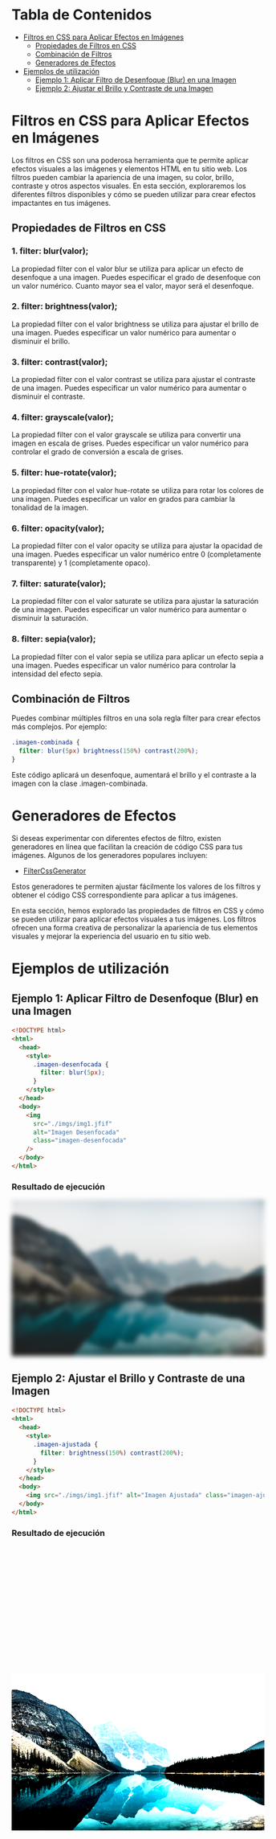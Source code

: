 # Tabla de Contenidos

- [Filtros en CSS para Aplicar Efectos en Imágenes](#filtros-en-css-para-aplicar-efectos-en-imágenes)
  - [Propiedades de Filtros en CSS](#propiedades-de-filtros-en-css)
  - [Combinación de Filtros](#combinación-de-filtros)
  - [Generadores de Efectos](#generadores-de-efectos)
- [Ejemplos de utilización](#ejemplos-de-utilización)
  - [Ejemplo 1: Aplicar Filtro de Desenfoque (Blur) en una Imagen](#ejemplo-1-aplicar-filtro-de-desenfoque-blur-en-una-imagen)
  - [Ejemplo 2: Ajustar el Brillo y Contraste de una Imagen](#ejemplo-2-ajustar-el-brillo-y-contraste-de-una-imagen)

# Filtros en CSS para Aplicar Efectos en Imágenes

Los filtros en CSS son una poderosa herramienta que te permite aplicar efectos visuales a las imágenes y elementos HTML en tu sitio web. Los filtros pueden cambiar la apariencia de una imagen, su color, brillo, contraste y otros aspectos visuales. En esta sección, exploraremos los diferentes filtros disponibles y cómo se pueden utilizar para crear efectos impactantes en tus imágenes.

## Propiedades de Filtros en CSS

### 1. filter: blur(valor);

La propiedad filter con el valor blur se utiliza para aplicar un efecto de desenfoque a una imagen. Puedes especificar el grado de desenfoque con un valor numérico. Cuanto mayor sea el valor, mayor será el desenfoque.

### 2. filter: brightness(valor);

La propiedad filter con el valor brightness se utiliza para ajustar el brillo de una imagen. Puedes especificar un valor numérico para aumentar o disminuir el brillo.

### 3. filter: contrast(valor);

La propiedad filter con el valor contrast se utiliza para ajustar el contraste de una imagen. Puedes especificar un valor numérico para aumentar o disminuir el contraste.

### 4. filter: grayscale(valor);

La propiedad filter con el valor grayscale se utiliza para convertir una imagen en escala de grises. Puedes especificar un valor numérico para controlar el grado de conversión a escala de grises.

### 5. filter: hue-rotate(valor);

La propiedad filter con el valor hue-rotate se utiliza para rotar los colores de una imagen. Puedes especificar un valor en grados para cambiar la tonalidad de la imagen.

### 6. filter: opacity(valor);

La propiedad filter con el valor opacity se utiliza para ajustar la opacidad de una imagen. Puedes especificar un valor numérico entre 0 (completamente transparente) y 1 (completamente opaco).

### 7. filter: saturate(valor);

La propiedad filter con el valor saturate se utiliza para ajustar la saturación de una imagen. Puedes especificar un valor numérico para aumentar o disminuir la saturación.

### 8. filter: sepia(valor);

La propiedad filter con el valor sepia se utiliza para aplicar un efecto sepia a una imagen. Puedes especificar un valor numérico para controlar la intensidad del efecto sepia.

## Combinación de Filtros

Puedes combinar múltiples filtros en una sola regla filter para crear efectos más complejos. Por ejemplo:

```css
.imagen-combinada {
  filter: blur(5px) brightness(150%) contrast(200%);
}
```

Este código aplicará un desenfoque, aumentará el brillo y el contraste a la imagen con la clase .imagen-combinada.

# Generadores de Efectos

Si deseas experimentar con diferentes efectos de filtro, existen generadores en línea que facilitan la creación de código CSS para tus imágenes. Algunos de los generadores populares incluyen:

- [FilterCssGenerator](https://cssgenerator.org/filter-css-generator.html)

Estos generadores te permiten ajustar fácilmente los valores de los filtros y obtener el código CSS correspondiente para aplicar a tus imágenes.

En esta sección, hemos explorado las propiedades de filtros en CSS y cómo se pueden utilizar para aplicar efectos visuales a tus imágenes. Los filtros ofrecen una forma creativa de personalizar la apariencia de tus elementos visuales y mejorar la experiencia del usuario en tu sitio web.

# Ejemplos de utilización

## Ejemplo 1: Aplicar Filtro de Desenfoque (Blur) en una Imagen

```html
<!DOCTYPE html>
<html>
  <head>
    <style>
      .imagen-desenfocada {
        filter: blur(5px);
      }
    </style>
  </head>
  <body>
    <img
      src="./imgs/img1.jfif"
      alt="Imagen Desenfocada"
      class="imagen-desenfocada"
    />
  </body>
</html>
```

### Resultado de ejecución

<!DOCTYPE html>
<html>
  <head>
    <style>
      .imagen-desenfocada {
        filter: blur(5px);
      }
    </style>
  </head>
  <body>
    <img src="./imgs/img1.jfif" alt="Imagen Desenfocada" class="imagen-desenfocada" />
  </body>
</html>

## Ejemplo 2: Ajustar el Brillo y Contraste de una Imagen

```html
<!DOCTYPE html>
<html>
  <head>
    <style>
      .imagen-ajustada {
        filter: brightness(150%) contrast(200%);
      }
    </style>
  </head>
  <body>
    <img src="./imgs/img1.jfif" alt="Imagen Ajustada" class="imagen-ajustada" />
  </body>
</html>
```

### Resultado de ejecución

<svg fill="none" viewBox="0 0 600 300" width="600" height="300" xmlns="http://www.w3.org/2000/svg">
<html>
  <head>
    <style>
      .imagen-ajustada {
        filter: brightness(150%) contrast(200%);
      }
    </style>
  </head>
  <body>
    <img src="./imgs/img1.jfif" alt="Imagen Ajustada" class="imagen-ajustada" />
  </body>
</html>
  </foreignObject>
</svg>
